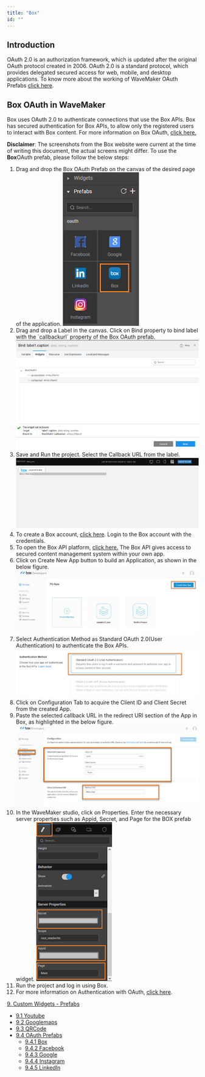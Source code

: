 ```yaml
---
title: "Box"
id: ""
---
```


## Introduction

OAuth 2.0 is an authorization framework, which is updated after the original OAuth protocol created in 2006. OAuth 2.0 is a standard protocol, which provides delegated secured access for web, mobile, and desktop applications. To know more about the working of WaveMaker OAuth Prefabs [click here](/learn/app-development/widgets/prefab/oauth-prefabs/).

## Box OAuth in WaveMaker

Box uses OAuth 2.0 to authenticate connections that use the Box APIs. Box has secured authentication for Box APIs, to allow only the registered users to interact with Box content. For more information on Box OAuth, [click here.](https://docs.box.com)

**Disclaimer**: The screenshots from the Box website were current at the time of writing this document, the actual screens might differ. To use the **Box**OAuth prefab, please follow the below steps:

1. Drag and drop the Box OAuth Prefab on the canvas of the desired page of the application. [![](/learn/assets/box_prefab.png)](/learn/assets/box_prefab.png)
2. Drag and drop a Label in the canvas. Click on Bind property to bind label with the \`callbackurl\` property of the Box OAuth prefab. [![](/learn/assets/box_bind.png)](/learn/assets/box_bind.png)
3. Save and Run the project. Select the Callback URL from the label. [![](/learn/assets/Box_callback_URL.png)](/learn/assets/Box_callback_URL.png)
4. To create a Box account, [click here](https://app.box.com/signup). Login to the Box account with the credentials.
5. To open the Box API platform, [click here.](https://app.box.com/developers/console) The Box API gives access to secured content management system within your own app.
6. Click on Create New App button to build an Application, as shown in the below figure. [![](/learn/assets/box_new_app.jpg)](/learn/assets/box_new_app.jpg)
7. Select Authentication Method as Standard OAuth 2.0(User Authentication) to authenticate the Box APIs. [![](/learn/assets/box_auth.png)](/learn/assets/box_auth.png)
8. Click on Configuration Tab to acquire the Client ID and Client Secret from the created App.
9. Paste the selected callback URL in the redirect URI section of the App in Box, as highlighted in the below figure. [![](/learn/assets/box_uri.png)](/learn/assets/box_uri.png)
10. In the WaveMaker studio, click on Properties. Enter the necessary server properties such as Appid, Secret, and Page for the BOX prefab widget. [![](/learn/assets/box_prop.png)](/learn/assets/box_prop.png)
11. Run the project and log in using Box.
12. For more information on Authentication with OAuth, [click here](https://docs.box.com/docs/oauth-20).

[9\. Custom Widgets - Prefabs](/learn/app-development/widgets/widget-library/#prefabs)

- [9.1 Youtube](/learn/app-development/widgets/prefab/youtube/)
- [9.2 Googlemaps](/learn/app-development/widgets/prefab/googlemaps/)
- [9.3 QRCode](/learn/app-development/widgets/prefab/qrcode/)
- [9.4 OAuth Prefabs](/learn/app-development/widgets/prefab/oauth-prefabs/)
    - [9.4.1 Box](#)
    - [9.4.2 Facebook](/learn/app-development/widgets/prefab/oauth-prefabs/facebook/)
    - [9.4.3 Google](/learn/app-development/widgets/prefab/oauth-prefabs/google/)
    - [9.4.4 Instagram](learn/app-development/widgets/prefab/oauth-prefabs/instagram/)
    - [9.4.5 LinkedIn](/learn/app-development/widgets/prefab/oauth-prefabs/linkedin/)
